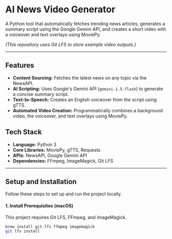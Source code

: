 # AI News Video Generator

A Python tool that automatically fetches trending news articles, generates a summary script using the Google Gemini API, and creates a short video with a voiceover and text overlays using MoviePy.

*(This repository uses Git LFS to store example video outputs.)*

---

## Features

-   **Content Sourcing:** Fetches the latest news on any topic via the NewsAPI.
-   **AI Scripting:** Uses Google's Gemini API (`gemini-1.5-flash`) to generate a concise summary script.
-   **Text-to-Speech:** Creates an English voiceover from the script using gTTS.
-   **Automated Video Creation:** Programmatically combines a background video, the voiceover, and text overlays using MoviePy.

## Tech Stack

-   **Language:** Python 3
-   **Core Libraries:** MoviePy, gTTS, Requests
-   **APIs:** NewsAPI, Google Gemini API
-   **Dependencies:** FFmpeg, ImageMagick, Git LFS

---

## Setup and Installation

Follow these steps to set up and run the project locally.

#### 1. Install Prerequisites (macOS)
This project requires Git LFS, FFmpeg, and ImageMagick.
```bash
brew install git-lfs ffmpeg imagemagick
git lfs install
